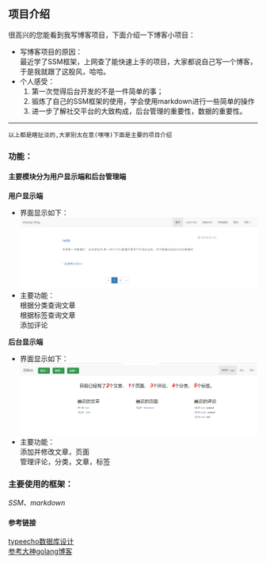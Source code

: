 ## 项目介绍
 很高兴的您能看到我写博客项目，下面介绍一下博客小项目：
 
 - 写博客项目的原因：  
    最近学了SSM框架，上网查了能快速上手的项目，大家都说自己写一个博客，
    于是我就跟了这股风，哈哈。  
 - 个人感受：  
    1. 第一次觉得后台开发的不是一件简单的事；  
    2. 锻炼了自己的SSM框架的使用，学会使用markdown进行一些简单的操作
    3. 进一步了解社交平台的大致构成，后台管理的重要性，数据的重要性。
*******
`以上都是瞎扯淡的,大家别太在意(嘿嘿)下面是主要的项目介绍`

### 功能：
#### 主要模块分为用户显示端和后台管理端  
**用户显示端**
- 界面显示如下：  
    ![用户界面](https://github.com/onezqz/picture/raw/master/%E5%8D%9A%E5%AE%A2%E9%A6%96%E9%A1%B5.png)       
- 主要功能：  
   根据分类查询文章  
   根据标签查询文章  
   添加评论  
   
**后台显示端**
- 界面显示如下：  
    ![用户界面](https://github.com/onezqz/picture/raw/master/%E5%8D%9A%E5%AE%A2%E5%90%8E%E5%8F%B0%E9%A6%96%E9%A1%B5.png)  
- 主要功能：  
    添加并修改文章，页面  
    管理评论，分类，文章，标签  

### 主要使用的框架： 
*SSM、markdown*

#### 参考链接  
[typeecho数据库设计](http://docs.typecho.org/database)  
[参考大神golang博客](https://github.com/hundredwz/GBlog)     
